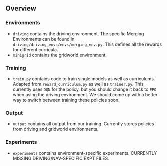## Overview 
### Environments
* `driving` contains the driving environment. The specific Merging Environments can be found in 
`driving/driving_envs/envs/merging_env.py`. This defines all the rewards for different curricula.
* `minigrid` contains the gridworld environment. 

### Training
* `train.py` contains code to train single models as well as curriculums. Adapted from `reward_curriculum.py` as well as `trainer.py`. This currently uses `DQN` for the policy, but you should change it back to `PPO` when using the driving environment. We should come up with a better way to switch between training these policies soon. 

### Output
* `output` contains all output from our training. Currently stores policies from driving and gridworld environments.

### Experiments
* `experiments` contains environment-specific experiments. CURRENTLY MISSING DRIVING/NAV-SPECIFIC EXPT FILES.
